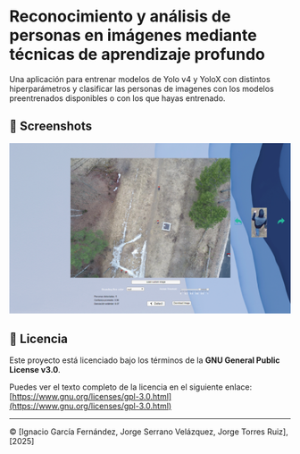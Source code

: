# Reconocimiento y análisis de personas en imágenes mediante técnicas de aprendizaje profundo

Una aplicación para entrenar modelos de Yolo v4 y YoloX con distintos hiperparámetros y clasificar las personas de imagenes con los modelos preentrenados disponibles o con los que hayas entrenado.





## 📸 Screenshots

![Ejemplo de la app clasificando una imagen](https://github.com/G2simp/TFG/blob/main/Apps/images/classify_results.png)


## 📄 Licencia

Este proyecto está licenciado bajo los términos de la **GNU General Public License v3.0**.

Puedes ver el texto completo de la licencia en el siguiente enlace:  
[https://www.gnu.org/licenses/gpl-3.0.html](https://www.gnu.org/licenses/gpl-3.0.html)

---

© [Ignacio García Fernández, Jorge Serrano Velázquez, Jorge Torres Ruiz], [2025]
